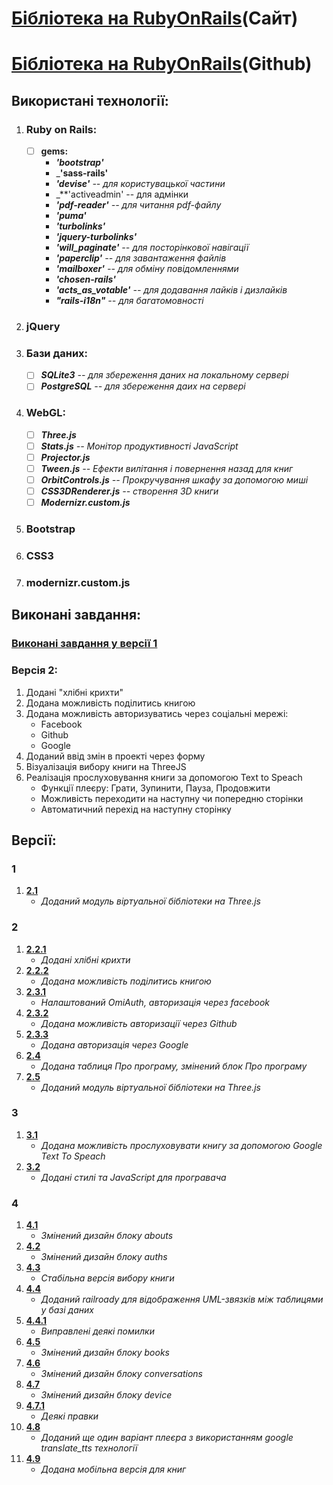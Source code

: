 # **[Бібліотека на RubyOnRails](http://library-ror.herokuapp.com/ua/)(Сайт)**
# **[Бібліотека на RubyOnRails](https://github.com/sgstriker/library-with-SQLite)(Github)**


## **Використані технології:**
1. ### **Ruby on Rails:**
    - [ ] **gems:**
      - _**'bootstrap'**_
      - _**'sass-rails'**
      - _**'devise'** -- для користувацької частини_
      - _**'activeadmin' -- для адмінки
      - _**'pdf-reader'** -- для читання pdf-файлу_
      - _**'puma'**_
      - _**'turbolinks'**_
      - _**'jquery-turbolinks'**_
      - _**'will_paginate'** -- для посторінкової навігації_
      - _**'paperclip'** -- для завантаження файлів_
      - _**'mailboxer'** -- для обміну повідомленнями_
      - _**'chosen-rails'**_
      - _**'acts_as_votable'** -- для додавання лайків і дизлайків_
      - _**"rails-i18n"** -- для багатомовності_
3. ### **jQuery**
4. ### **Бази даних:**
    - [ ] _**SQLite3** -- для збереження даних на локальному сервері_
    - [ ] _**PostgreSQL** -- для збереження даих на сервері_
5. ### **WebGL:**
    - [ ] _**Three.js**_
    - [ ] _**Stats.js** -- Монітор продуктивності JavaScript_
    - [ ] _**Projector.js**_
    - [ ] _**Tween.js** -- Ефекти вилітання і повернення назад для книг_
    - [ ] _**OrbitControls.js** -- Прокручування шкафу за допомогою миші_
    - [ ] _**CSS3DRenderer.js** -- створення 3D книги_
    - [ ] _**Modernizr.custom.js**_
6. ### **Bootstrap**
8. ### **CSS3**
9. ### **modernizr.custom.js**


## **Виконані завдання:**
### **[Виконані завдання у версії 1](https://github.com/lakatoshv/Library-RoR-V1)**
### **Версія 2:**
1. Додані "хлібні крихти"
2. Додана можливість поділитись книгою
3. Додана можливість авторизуватись через соціальні мережі:
    - Facebook
    - Github
    - Google
4. Доданий ввід змін в проекті через форму
5. Візуалізація вибору книги на ThreeJS
6. Реалізація прослуховування книги за допомогою Text to Speach
    - Функції плеєру: Грати, Зупинити, Пауза, Продовжити
    - Можливість переходити на наступну чи попередню сторінки
    - Автоматичний перехід на наступну сторінку


## **Версії:**
### **1**
1. **[2.1](https://github.com/lakatoshv/Library-RoR-V2/tree/v2.1)**
    - _Доданий модуль віртуальної бібліотеки на Three.js_
### **2** 
1. **[2.2.1](https://github.com/lakatoshv/Library-RoR-V2/tree/v2.2.1)**
    - _Додані хлібні крихти_
2. **[2.2.2](https://github.com/lakatoshv/Library-RoR-V2/tree/v2.2.2)**
    - _Додана можливість поділитись книгою_
3. **[2.3.1](https://github.com/lakatoshv/Library-RoR-V2/tree/v2.3.1)**
    - _Налаштований OmiAuth, авторизація через facebook_
4. **[2.3.2](https://github.com/lakatoshv/Library-RoR-V2/tree/v2.3.2)**
    - _Додана можливість авторизації через Github_
5. **[2.3.3](https://github.com/lakatoshv/Library-RoR-V2/tree/v2.3.3)**
    - _Додана авторизація через Google_
6. **[2.4](https://github.com/lakatoshv/Library-RoR-V2/tree/v2.4)**
    - _Додана таблиця Про програму, змінений блок Про програму_
7. **[2.5](https://github.com/lakatoshv/Library-RoR-V2/tree/v2.5)**
    - _Доданий модуль віртуальної бібліотеки на Three.js_
### **3**
1. **[3.1](https://github.com/lakatoshv/Library-RoR-V2/tree/v3.1)**
    - _Додана можливість прослуховувати книгу за допомогою Google Text To Speach_
2. **[3.2](https://github.com/lakatoshv/Library-RoR-V2/tree/v3.2)**
    - _Додані стилі та JavaScript для програвача_
### **4**
1. **[4.1](https://github.com/lakatoshv/Library-RoR-V2/tree/v4.1)**
    - _Змінений дизайн блоку abouts_
2. **[4.2](https://github.com/lakatoshv/Library-RoR-V2/tree/v4.2)**
    - _Змінений дизайн блоку auths_
3. **[4.3](https://github.com/lakatoshv/Library-RoR-V2/tree/v4.3)**
    - _Стабільна версія вибору книги_
4. **[4.4](https://github.com/lakatoshv/Library-RoR-V2/tree/v4.4)**
    - _Доданий railroady для відображення UML-звязків між таблицями у базі даних_
5. **[4.4.1](https://github.com/lakatoshv/Library-RoR-V2/tree/v4.4-bugs_fixed)**
    - _Виправлені деякі помилки_
6. **[4.5](https://github.com/lakatoshv/Library-RoR-V2/tree/v4.5)**
    - _Змінений дизайн блоку books_
7. **[4.6](https://github.com/lakatoshv/Library-RoR-V2/tree/v4.6)**
    - _Змінений дизайн блоку conversations_
8. **[4.7](https://github.com/lakatoshv/Library-RoR-V2/tree/v4.7)**
    - _Змінений дизайн блоку device_
9. **[4.7.1](https://github.com/lakatoshv/Library-RoR-V2/tree/v4.7.1)**
    - _Деякі правки_
10. **[4.8](https://github.com/lakatoshv/Library-RoR-V2/tree/v4.8)**
    - _Доданий ще один варіант плеєра з використанням google translate_tts технології_
11. **[4.9](https://github.com/lakatoshv/Library-RoR-V2/tree/v4.9)**
    - _Додана мобільна версія для книг_

